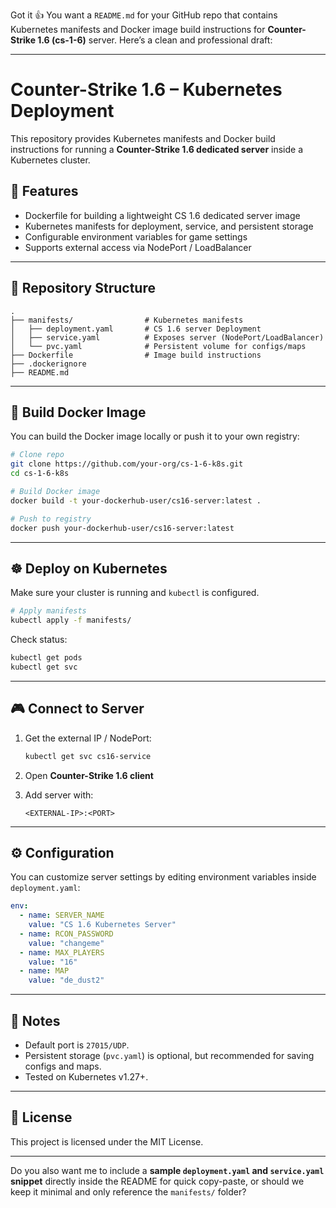 Got it 👍 You want a `README.md` for your GitHub repo that contains Kubernetes manifests and Docker image build instructions for **Counter-Strike 1.6 (cs-1-6)** server. Here’s a clean and professional draft:

---

# Counter-Strike 1.6 – Kubernetes Deployment

This repository provides Kubernetes manifests and Docker build instructions for running a **Counter-Strike 1.6 dedicated server** inside a Kubernetes cluster.

## 🚀 Features

* Dockerfile for building a lightweight CS 1.6 dedicated server image
* Kubernetes manifests for deployment, service, and persistent storage
* Configurable environment variables for game settings
* Supports external access via NodePort / LoadBalancer

---

## 📂 Repository Structure

```
.
├── manifests/                # Kubernetes manifests
│   ├── deployment.yaml       # CS 1.6 server Deployment
│   ├── service.yaml          # Exposes server (NodePort/LoadBalancer)
│   └── pvc.yaml              # Persistent volume for configs/maps
├── Dockerfile                # Image build instructions
├── .dockerignore
├── README.md
```

---

## 🔨 Build Docker Image

You can build the Docker image locally or push it to your own registry:

```bash
# Clone repo
git clone https://github.com/your-org/cs-1-6-k8s.git
cd cs-1-6-k8s

# Build Docker image
docker build -t your-dockerhub-user/cs16-server:latest .

# Push to registry
docker push your-dockerhub-user/cs16-server:latest
```

---

## ☸️ Deploy on Kubernetes

Make sure your cluster is running and `kubectl` is configured.

```bash
# Apply manifests
kubectl apply -f manifests/
```

Check status:

```bash
kubectl get pods
kubectl get svc
```

---

## 🎮 Connect to Server

1. Get the external IP / NodePort:

   ```bash
   kubectl get svc cs16-service
   ```

2. Open **Counter-Strike 1.6 client**

3. Add server with:

   ```
   <EXTERNAL-IP>:<PORT>
   ```

---

## ⚙️ Configuration

You can customize server settings by editing environment variables inside `deployment.yaml`:

```yaml
env:
  - name: SERVER_NAME
    value: "CS 1.6 Kubernetes Server"
  - name: RCON_PASSWORD
    value: "changeme"
  - name: MAX_PLAYERS
    value: "16"
  - name: MAP
    value: "de_dust2"
```

---

## 📌 Notes

* Default port is `27015/UDP`.
* Persistent storage (`pvc.yaml`) is optional, but recommended for saving configs and maps.
* Tested on Kubernetes v1.27+.

---

## 📜 License

This project is licensed under the MIT License.

---

Do you also want me to include a **sample `deployment.yaml` and `service.yaml` snippet** directly inside the README for quick copy-paste, or should we keep it minimal and only reference the `manifests/` folder?

